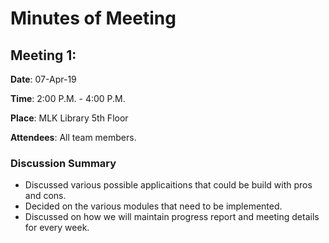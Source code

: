 # Minutes of Meeting

## Meeting 1:
	
**Date**: 07-Apr-19

**Time**: 2:00 P.M. - 4:00 P.M.

**Place**: MLK Library 5th Floor

**Attendees**: All team members.

### Discussion Summary

-  Discussed various possible applicaitions that could be build with pros and cons.
-  Decided on the various modules that need to be implemented. 
-  Discussed on how we will maintain progress report and meeting details for every week.

